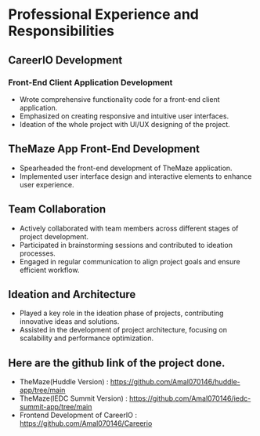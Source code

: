 # Professional Experience and Responsibilities

## CareerIO Development

### Front-End Client Application Development
- Wrote comprehensive functionality code for a front-end client application.
- Emphasized on creating responsive and intuitive user interfaces.
- Ideation of the whole project with UI/UX designing of the project.

## TheMaze App Front-End Development
- Spearheaded the front-end development of TheMaze application.
- Implemented user interface design and interactive elements to enhance user experience.

## Team Collaboration

- Actively collaborated with team members across different stages of project development.
- Participated in brainstorming sessions and contributed to ideation processes.
- Engaged in regular communication to align project goals and ensure efficient workflow.

## Ideation and Architecture

- Played a key role in the ideation phase of projects, contributing innovative ideas and solutions.
- Assisted in the development of project architecture, focusing on scalability and performance optimization.

## Here are the github link of the project done.

- TheMaze(Huddle Version) : https://github.com/Amal070146/huddle-app/tree/main
- TheMaze(IEDC Summit Version) : https://github.com/Amal070146/iedc-summit-app/tree/main
- Frontend Development of CareerIO : https://github.com/Amal070146/Careerio

